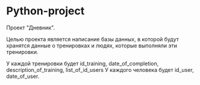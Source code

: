 # Python-project
Проект "Дневник". 

Целью проекта является написание базы данных, в которой будут хранятся данные о тренировках и людях, которые выполняли эти тренировки. 

У каждой тренировки будет id_training, date_of_completion, description_of_training, list_of_id_users
У каждого человека будет id_user, date_of_user.
